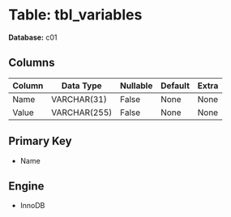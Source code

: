 # Table: tbl_variables

**Database:** c01

## Columns

| Column | Data Type | Nullable | Default | Extra |
|--------|-----------|----------|---------|-------|
| Name | VARCHAR(31) | False | None | None |
| Value | VARCHAR(255) | False | None | None |

## Primary Key
- Name

## Engine
- InnoDB

